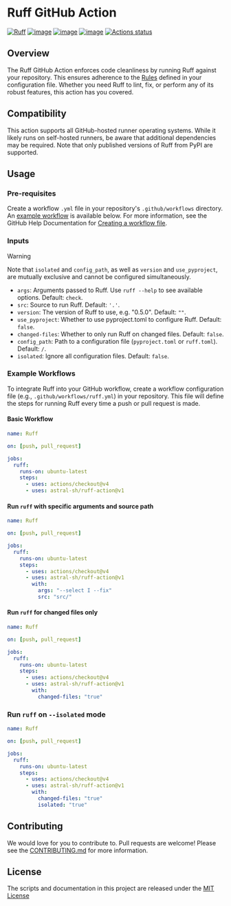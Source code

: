 # Ruff GitHub Action

[![Ruff](https://img.shields.io/endpoint?url=https://raw.githubusercontent.com/astral-sh/ruff/main/assets/badge/v2.json)](https://github.com/astral-sh/ruff)
[![image](https://img.shields.io/pypi/v/ruff.svg)](https://pypi.python.org/pypi/ruff)
[![image](https://img.shields.io/pypi/l/ruff.svg)](https://github.com/astral-sh/ruff-action/blob/main/LICENSE)
[![image](https://img.shields.io/pypi/pyversions/ruff.svg)](https://pypi.python.org/pypi/ruff)
[![Actions status](https://github.com/astral-sh/ruff-action/workflows/CI/badge.svg)](https://github.com/astral-sh/ruff-action/actions)

## Overview

The Ruff GitHub Action enforces code cleanliness by running Ruff against your repository. This ensures adherence to the [Rules](https://docs.astral.sh/ruff/rules/) defined in your configuration file. Whether you need Ruff to lint, fix, or perform any of its robust features, this action has you covered.

## Compatibility

This action supports all GitHub-hosted runner operating systems. While it likely runs on self-hosted runners, be aware that additional dependencies may be required. Note that only published versions of Ruff from PyPI are supported.

## Usage

### Pre-requisites

Create a workflow `.yml` file in your repository's `.github/workflows` directory. An [example workflow](#example-workflows) is available below. For more information, see the GitHub Help Documentation for [Creating a workflow file](https://help.github.com/en/articles/configuring-a-workflow#creating-a-workflow-file).

### Inputs

> [!WARNING]
> Note that `isolated` and `config_path`, as well as `version` and `use_pyproject`, are mutually exclusive and cannot be configured simultaneously.

- `args`: Arguments passed to Ruff. Use `ruff --help` to see available options. Default: `check`.
- `src`: Source to run Ruff. Default: `'.'`.
- `version`: The version of Ruff to use, e.g. "0.5.0". Default: `""`.
- `use_pyproject`: Whether to use pyproject.toml to configure Ruff. Default: `false`.
- `changed-files`: Whether to only run Ruff on changed files. Default: `false`.
- `config_path`: Path to a configuration file (`pyproject.toml` or `ruff.toml`). Default: `/`.
- `isolated`: Ignore all configuration files. Default: `false`.

### Example Workflows

To integrate Ruff into your GitHub workflow, create a workflow configuration file (e.g., `.github/workflows/ruff.yml`) in your repository. This file will define the steps for running Ruff every time a push or pull request is made.

#### Basic Workflow

```yaml
name: Ruff

on: [push, pull_request]

jobs:
  ruff:
    runs-on: ubuntu-latest
    steps:
      - uses: actions/checkout@v4
      - uses: astral-sh/ruff-action@v1
```

#### Run `ruff` with specific arguments and source path

```yaml
name: Ruff

on: [push, pull_request]

jobs:
  ruff:
    runs-on: ubuntu-latest
    steps:
      - uses: actions/checkout@v4
      - uses: astral-sh/ruff-action@v1
        with:
          args: "--select I --fix"
          src: "src/"
```

#### Run `ruff` for changed files only

```yaml
name: Ruff

on: [push, pull_request]

jobs:
  ruff:
    runs-on: ubuntu-latest
    steps:
      - uses: actions/checkout@v4
      - uses: astral-sh/ruff-action@v1
        with:
          changed-files: "true"
```

### Run `ruff` on `--isolated` mode

```yaml
name: Ruff

on: [push, pull_request]

jobs:
  ruff:
    runs-on: ubuntu-latest
    steps:
      - uses: actions/checkout@v4
      - uses: astral-sh/ruff-action@v1
        with:
          changed-files: "true"
          isolated: "true"
```

## Contributing

We would love for you to contribute to. Pull requests are welcome! Please see the [CONTRIBUTING.md](CONTRIBUTING.md) for more information.

## License

The scripts and documentation in this project are released under the [MIT License](LICENSE)
